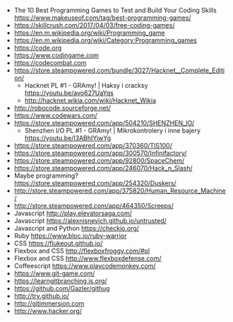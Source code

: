 - The 10 Best Programming Games to Test and Build Your Coding Skills https://www.makeuseof.com/tag/best-programming-games/
- https://skillcrush.com/2017/04/03/free-coding-games/
- https://en.m.wikipedia.org/wiki/Programming_game
- https://en.m.wikipedia.org/wiki/Category:Programming_games
- https://code.org
- https://www.codingame.com
- https://codecombat.com
- https://store.steampowered.com/bundle/3027/Hacknet__Complete_Edition/
  - Hacknet PL #1 - GRAmy! | Haksy i cracksy https://youtu.be/avo627UaYqs
  - http://hacknet.wikia.com/wiki/Hacknet_Wikia
- http://robocode.sourceforge.net/
- https://www.codewars.com/
- https://store.steampowered.com/app/504210/SHENZHEN_IO/
  - Shenzhen I/O PL #1 - GRAmy! | Mikrokontrolery i inne bajery https://youtu.be/I3ABhIYiwYg
- https://store.steampowered.com/app/370360/TIS100/
- https://store.steampowered.com/app/300570/Infinifactory/
- https://store.steampowered.com/app/92800/SpaceChem/
- https://store.steampowered.com/app/246070/Hack_n_Slash/
- Maybe programming? https://store.steampowered.com/app/254320/Duskers/
- http://store.steampowered.com/app/375820/Human_Resource_Machine/
- http://store.steampowered.com/app/464350/Screeps/
- Javascript http://play.elevatorsaga.com/
- Javascript https://alexnisnevich.github.io/untrusted/
- Javascript and Python https://checkio.org/
- Ruby https://www.bloc.io/ruby-warrior
- CSS https://flukeout.github.io/
- Flexbox and CSS http://flexboxfroggy.com/#pl
- Flexbox and CSS http://www.flexboxdefense.com/
- Coffeescript https://www.playcodemonkey.com/
- https://www.git-game.com/
- https://learngitbranching.js.org/
- https://github.com/Gazler/githug
- http://try.github.io/
- http://gitimmersion.com
- http://www.hacker.org/

